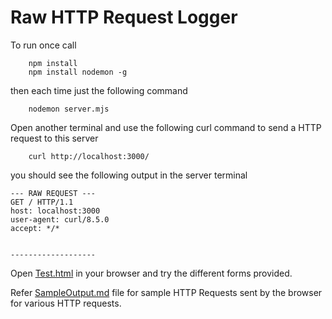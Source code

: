 # Raw HTTP Request Logger

To run once call 

```
    npm install
    npm install nodemon -g
```

then each time just the following command

```
    nodemon server.mjs
```

Open another terminal and use the following curl command to send a HTTP request to this server 

```
    curl http://localhost:3000/
```

you should see the following output in the server terminal 

```
--- RAW REQUEST ---
GET / HTTP/1.1
host: localhost:3000
user-agent: curl/8.5.0
accept: */*


-------------------
```

Open [Test.html](Test.html) in your browser and try the different forms provided.


Refer [SampleOutput.md](SampleOutput.md) file for sample HTTP Requests sent by the browser for various HTTP requests.